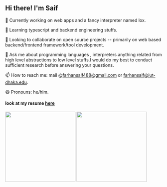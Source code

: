 ## Hi there! I'm Saif  

 

🔭 Currently working on web apps and a fancy interpreter named lox.  

 🌱 Learning typescript and backend engineering stuffs.  
 
 👯 Looking to collaborate on open source projects -- primarily on web based backend/frontend framework/tool development.  
 
 💬 Ask me about programming languages , interpreters anything related from high level abstractions to low level stuffs.I would do my best to conduct sufficient research before answering your questions.  
 
 📫 How to reach me: mail @farhansaif488@gmail.com or farhansaif@iut-dhaka.edu.  
 
 😄 Pronouns: he/him.  
 
 #### look at my resume [here](https://github.com/overlorde/overlorde/cv.pdf)
 
 
 <p float="left" >
  <img  align="center" height="225px" src="https://github-readme-stats.vercel.app/api?username=overlorde&show_icons=true&theme=dark&hide=prs,issues,stars" />
  <img  align="center" height="225px" src="https://github-readme-stats.vercel.app/api/top-langs/?username=overlorde&theme=dark&langs_count=3" />
</p>
 

